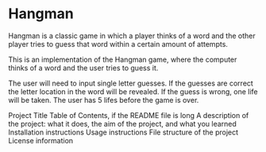 # Hangman
Hangman is a classic game in which a player thinks of a word and the other player tries to guess that word within a certain amount of attempts.

This is an implementation of the Hangman game, where the computer thinks of a word and the user tries to guess it. 

The user will need to input single letter guesses. If the guesses are correct the letter location in the word will be revealed. If the guess is wrong, one life will be taken. The user has 5 lifes before the game is over.

Project Title
Table of Contents, if the README file is long
A description of the project: what it does, the aim of the project, and what you learned
Installation instructions
Usage instructions
File structure of the project
License information